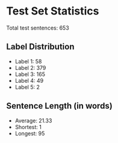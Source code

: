 # Test Set Statistics

Total test sentences: 653

## Label Distribution
- Label 1: 58
- Label 2: 379
- Label 3: 165
- Label 4: 49
- Label 5: 2

## Sentence Length (in words)
- Average: 21.33
- Shortest: 1
- Longest: 95

